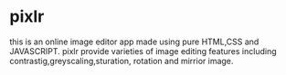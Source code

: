# pixlr
this is an online image editor app made using pure HTML,CSS and JAVASCRIPT.
pixlr provide varieties of image editing features including contrastig,greyscaling,sturation, rotation and mirrior image.
